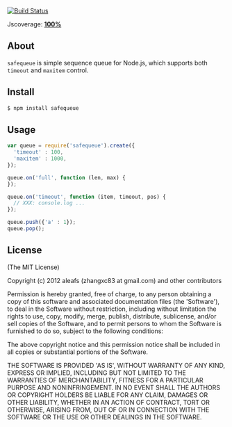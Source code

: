 [![Build Status](https://secure.travis-ci.org/aleafs/safequeue.png?branch=master)](http://travis-ci.org/aleafs/safequeue)

Jscoverage: [**100%**](http://aleafs.github.com/coverage/safequeue.html)

## About

`safequeue` is simple sequence queue for Node.js, which supports both `timeout` and `maxitem` control.

## Install

```bash
$ npm install safequeue
```

## Usage

```javascript
var queue = require('safequeue').create({
  'timeout' : 100,
  'maxitem' : 1000,
});

queue.on('full', function (len, max) {
});

queue.on('timeout', function (item, timeout, pos) {
  // XXX: console.log ...
});

queue.push({'a' : 1});
queue.pop();

```

## License

(The MIT License)

Copyright (c) 2012 aleafs (zhangxc83 at gmail.com) and other contributors

Permission is hereby granted, free of charge, to any person obtaining
a copy of this software and associated documentation files (the
'Software'), to deal in the Software without restriction, including
without limitation the rights to use, copy, modify, merge, publish,
distribute, sublicense, and/or sell copies of the Software, and to
permit persons to whom the Software is furnished to do so, subject to
the following conditions:

The above copyright notice and this permission notice shall be
included in all copies or substantial portions of the Software.

THE SOFTWARE IS PROVIDED 'AS IS', WITHOUT WARRANTY OF ANY KIND,
EXPRESS OR IMPLIED, INCLUDING BUT NOT LIMITED TO THE WARRANTIES OF
MERCHANTABILITY, FITNESS FOR A PARTICULAR PURPOSE AND NONINFRINGEMENT.
IN NO EVENT SHALL THE AUTHORS OR COPYRIGHT HOLDERS BE LIABLE FOR ANY
CLAIM, DAMAGES OR OTHER LIABILITY, WHETHER IN AN ACTION OF CONTRACT,
TORT OR OTHERWISE, ARISING FROM, OUT OF OR IN CONNECTION WITH THE
SOFTWARE OR THE USE OR OTHER DEALINGS IN THE SOFTWARE.
